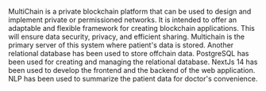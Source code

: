 MultiChain is a private blockchain platform that can be used to design and implement private or permissioned networks. It is intended to offer an adaptable and flexible framework for creating blockchain applications. This will ensure data security, privacy, and efficient sharing. Multichain is the primary server of this system where patient's data is stored. Another relational database has been used to store offchain data. PostgreSQL has been used for creating and managing the relational database. NextJs 14 has been used to develop the frontend and the backend of the web application. NLP has been used to summarize the patient data for doctor's convenience. 
